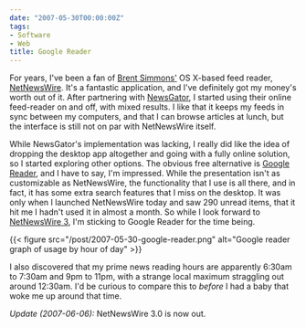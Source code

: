 ```yaml
---
date: "2007-05-30T00:00:00Z"
tags:
- Software
- Web
title: Google Reader
---
```


For years, I've been a fan of [Brent Simmons'][inessential] OS X-based feed
reader, [NetNewsWire][nnw]. It's a fantastic application, and I've definitely
got my money's worth out of it. After partnering with [NewsGator][newsgator], I
started using their online feed-reader on and off, with mixed
results. I like that it keeps my feeds in sync between my computers,
and that I can browse articles at lunch, but the interface is still not on par
with NetNewsWire itself.<!-- more -->

While NewsGator's implementation was lacking, I really did like the idea of
dropping the desktop app altogether and going with a fully online solution, so
I started exploring other options. The obvious free alternative is [Google
Reader][google_reader], and I have to say, I'm impressed. While the
presentation isn't as customizable as NetNewsWire, the functionality that I use
is all there, and in fact, it has some extra search features that I miss on the
desktop. It was only when I launched NetNewsWire today and saw 290 unread
items, that it hit me I hadn't used it in almost a month. So while I look
forward to [NetNewsWire 3][nnw3], I'm sticking to Google Reader for the time
being.

{{< figure src="/post/2007-05-30-google-reader.png"
    alt="Google reader graph of usage by hour of day" >}}

I also discovered that my prime news reading hours are apparently 6:30am to
7:30am and 9pm to 11pm, with a strange local maximum straggling out around
12:30am. I'd be curious to compare this to *before* I had a baby that woke me
up around that time.

*Update (2007-06-06):* NetNewsWire 3.0 is now out.

[inessential]: http://inessential.com/
[nnw]: http://www.newsgator.com/Individuals/NetNewsWire/
[newsgator]: http://newsgator.com/
[google_reader]: http://www.google.com/reader/
[nnw3]: http://www.flickr.com/photos/hicksdesign/210309912/
